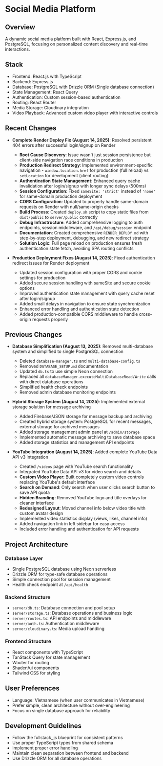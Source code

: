# Social Media Platform

## Overview
A dynamic social media platform built with React, Express.js, and PostgreSQL, focusing on personalized content discovery and real-time interactions.

## Stack
- Frontend: React.js with TypeScript
- Backend: Express.js
- Database: PostgreSQL with Drizzle ORM (Single database connection)
- State Management: React Query
- Authentication: Custom session-based authentication
- Routing: React Router
- Media Storage: Cloudinary integration
- Video Playback: Advanced custom video player with interactive controls

## Recent Changes
- **Complete Render Deploy Fix (August 14, 2025)**: Resolved persistent 404 errors after successful login/signup on Render
  - **Root Cause Discovery**: Issue wasn't just session persistence but client-side navigation race conditions in production
  - **Production Redirect Strategy**: Implemented environment-specific navigation - `window.location.href` for production (full reload) vs `setLocation` for development (client routing)
  - **Authentication State Management**: Enhanced query cache invalidation after login/signup with longer sync delays (500ms)
  - **Session Configuration**: Fixed `sameSite: 'strict'` instead of `'none'` for same-domain production deployment
  - **CORS Configuration**: Updated to properly handle same-domain requests on Render with null/same-origin checks
  - **Build Process**: Created `deploy.sh` script to copy static files from `dist/public` to `server/public` correctly
  - **Debug Infrastructure**: Added comprehensive logging to auth endpoints, session middleware, and `/api/debug/session` endpoint
  - **Documentation**: Created comprehensive `RENDER_DEPLOY.md` with step-by-step deployment, debugging, and new redirect strategy
  - **Solution Logic**: Full page reload on production ensures fresh authentication state fetch, avoiding SPA routing conflicts

- **Production Deployment Fixes (August 14, 2025)**: Fixed authentication redirect issues for Render deployment
  - Updated session configuration with proper CORS and cookie settings for production
  - Added secure session handling with sameSite and secure cookie options
  - Improved authentication state management with query cache reset after login/signup
  - Added small delays in navigation to ensure state synchronization 
  - Enhanced error handling and authentication state detection
  - Added production-compatible CORS middleware to handle cross-origin requests properly

## Previous Changes
- **Database Simplification (August 13, 2025)**: Removed multi-database system and simplified to single PostgreSQL connection
  - Deleted `database-manager.ts` and `multi-database-config.ts`
  - Removed `DATABASE_SETUP.md` documentation
  - Updated `db.ts` to use simple Neon connection
  - Replaced all `databaseManager.executeMultiDatabaseRead/Write` calls with direct database operations
  - Simplified health check endpoints
  - Removed admin database monitoring endpoints

- **Hybrid Storage System (August 14, 2025)**: Implemented external storage solution for message archiving
  - Added Firebase/JSON storage for message backup and archiving
  - Created hybrid storage system: PostgreSQL for recent messages, external storage for archived messages
  - Added storage management admin panel at `/admin/storage`
  - Implemented automatic message archiving to save database space
  - Added storage statistics and management API endpoints

- **YouTube Integration (August 14, 2025)**: Added complete YouTube Data API v3 integration
  - Created `/videos` page with YouTube search functionality
  - Integrated YouTube Data API v3 for video search and details
  - **Custom Video Player**: Built completely custom video controls replacing YouTube's default interface
  - **Search on Demand**: Only search when user clicks search button to save API quota
  - **Hidden Branding**: Removed YouTube logo and title overlays for cleaner interface
  - **Redesigned Layout**: Moved channel info below video title with custom avatar design
  - Implemented video statistics display (views, likes, channel info)
  - Added navigation link in left sidebar for easy access
  - Included error handling and authentication for API requests

## Project Architecture
### Database Layer
- Single PostgreSQL database using Neon serverless
- Drizzle ORM for type-safe database operations
- Simple connection pool for session management
- Health check endpoint at `/api/health`

### Backend Structure
- `server/db.ts`: Database connection and pool setup
- `server/storage.ts`: Database operations and business logic
- `server/routes.ts`: API endpoints and middleware
- `server/auth.ts`: Authentication middleware
- `server/cloudinary.ts`: Media upload handling

### Frontend Structure
- React components with TypeScript
- TanStack Query for state management
- Wouter for routing
- Shadcn/ui components
- Tailwind CSS for styling

## User Preferences
- Language: Vietnamese (when user communicates in Vietnamese)
- Prefer simple, clean architecture without over-engineering
- Focus on single database approach for reliability

## Development Guidelines
- Follow the fullstack_js blueprint for consistent patterns
- Use proper TypeScript types from shared schema
- Implement proper error handling
- Maintain clean separation between frontend and backend
- Use Drizzle ORM for all database operations